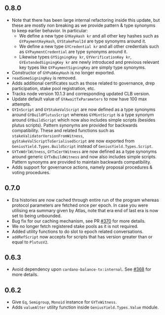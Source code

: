 ## 0.8.0

* Note that there has been large internal refactoring inside this update, but these are mostly non breaking as we provide pattern & type synonyms to keep earlier behavior. In particular:
  * We define a new type `GYKeyHash kr` and all other key hashes such as `GYPaymentKeyHash`, `GYStakePoolId` are type synonyms around it.
  * We define a new type `GYCredential kr` and all other credentials such as `GYPaymentCredential` are type synonyms around it. 
  * Likewise types `GYSigningKey kr`, `GYVerificationKey kr`, `GYExtendedSigningKey kr` are newly introduced and previous relevant key types like `GYPaymentSigningKey` are simply type synonyms.
* Constructor of `GYPubKeyHash` is no longer exported.
* `readSomeSigningKey` is removed.
* Adds additional certificates such as those related to governance, drep participation, stake pool registration, etc.
* Tracks node version 10.1.3 and corresponding updated CLB version.
* Update default value of `GYAwaitTxParameters` to now have 100 max attempts.
* `GYInScript` and `GYStakeValScript` are now defined as a type synonyms around `GYBuildPlutusScript` whereas `GYMintScript` is a type synonym around `GYBuildScript` which now also includes simple scripts (besides plutus scripts). Pattern synonyms are provided for backwards compatibility. These and related functions such as `stakeValidatorVersionFromWitness`, `gyStakeValScriptToSerialisedScript` are now exported from `GeniusYield.Types.BuildScript` instead of `GeniusYield.Types.Script`.
* `GYTxWdrlWitness`, `GYTxCertWitness` are now defined as a type synonyms around generic `GYTxBuildWitness` and now also includes simple scripts. Pattern synonyms are provided to maintain backwards compatibility.
* Adds support for governance actions, namely proposal procedures & voting procedures.

## 0.7.0

* Era histories are now cached through entire run of the program whereas protocol parameters are fetched once per epoch. In case you were utilising era summary given by Atlas, note that era end of last era is now set to being unbounded.
* Bug fix for our caching mechanism, see PR [#370](https://github.com/geniusyield/atlas/pull/370) for more details.
* We no longer fetch registered stake pools as it is not required.
* Added utility functions to do slot to epoch related conversations.
* `addRefScript` now accepts for scripts that has version greater than or equal to `PlutusV2`.

## 0.6.3

* Avoid dependency upon `cardano-balance-tx:internal`. See [#368](https://github.com/geniusyield/atlas/issues/368) for more details.

## 0.6.2

* Give `Eq`, `Semigroup`, `Monoid` instance for `GYTxWitness`.
* Adds `valueAlter` utility function inside `GeniusYield.Types.Value` module.